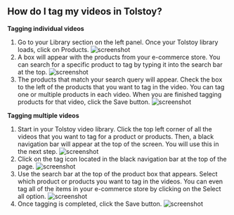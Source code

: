 ## How do I tag my videos in Tolstoy?

**Tagging individual videos**

1. Go to your Library section on the left panel. Once your Tolstoy library loads, click on Products. ![screenshot](https://downloads.intercomcdn.com/i/o/943115052/28ed96d1d871e7f595ac5ac5/image.png)
2. A box will appear with the products from your e-commerce store. You can search for a specific product to tag by typing it into the search bar at the top. ![screenshot](https://downloads.intercomcdn.com/i/o/943115631/cc5e397c5f96b9a2788bf61b/image.png)
3. The products that match your search query will appear. Check the box to the left of the products that you want to tag in the video. 
You can tag one or multiple products in each video. When you are finished tagging products for that video, click the Save button. ![screenshot](https://downloads.intercomcdn.com/i/o/943115987/6c5e225bfca798b92a58549a/image.png)

**Tagging multiple videos**

1. Start in your Tolstoy video library. Click the top left corner of all the videos that you want to tag for a product or products. Then, a black navigation bar will appear at the top of the screen. You will use this in the next step. ![screenshot](https://downloads.intercomcdn.com/i/o/943116501/0ad13c290005e326edd5e4b1/image.png)
2. Click on the tag icon located in the black navigation bar at the top of the page. ![screenshot](https://downloads.intercomcdn.com/i/o/943116769/2bdaf475e6f4319f892837f2/image.png)
3. Use the search bar at the top of the product box that appears. Select which product or products you want to tag in the videos.
   You can even tag all of the items in your e-commerce store by clicking on the Select all option. ![screenshot](https://downloads.intercomcdn.com/i/o/943117531/85669e879d1d920b78200db4/image.png)
4. Once tagging is completed, click the Save button. ![screenshot](https://downloads.intercomcdn.com/i/o/943117884/d6ca6ac3504a1fe35731ee10/image.png)
